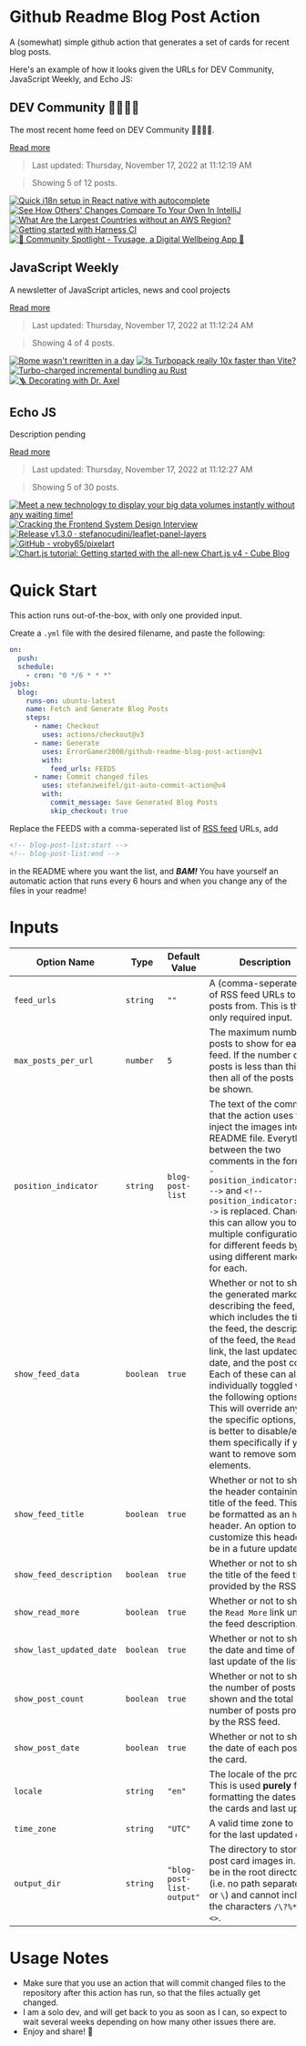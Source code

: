 # Github Readme Blog Post Action

A (somewhat) simple github action that generates a set of cards for recent blog posts.

Here's an example of how it looks given the URLs for DEV Community, JavaScript Weekly, and Echo JS:

<!-- post-list:start -->
## DEV Community 👩‍💻👨‍💻

The most recent home feed on DEV Community 👩‍💻👨‍💻.

[Read more](https://dev.to)
> Last updated: Thursday, November 17, 2022 at 11:12:19 AM

> Showing 5 of 12 posts.

[![Quick i18n setup in React native with autocomplete](https://raw.githubusercontent.com/ErrorGamer2000/github-readme-blog-post-action/main/generated_files/DEV_Community_👩‍💻👨‍💻/Quick_i18n_setup_in_React_native_with_autocomplete.svg)](https://dev.to/antoine_m/quick-i18n-setup-in-react-native-with-autocomplete-13mm)
[![See How Others' Changes Compare To Your Own In IntelliJ](https://raw.githubusercontent.com/ErrorGamer2000/github-readme-blog-post-action/main/generated_files/DEV_Community_👩‍💻👨‍💻/See_How_Others'_Changes_Compare_To_Your_Own_In_IntelliJ.svg)](https://dev.to/gitlive/see-how-others-changes-compare-to-your-own-in-intellij-48ig)
[![What Are the Largest Countries without an AWS Region?](https://raw.githubusercontent.com/ErrorGamer2000/github-readme-blog-post-action/main/generated_files/DEV_Community_👩‍💻👨‍💻/What_Are_the_Largest_Countries_without_an_AWS_Region_.svg)](https://dev.to/aws-heroes/what-are-the-largest-countries-without-an-aws-region-mc7)
[![Getting started with Harness CI](https://raw.githubusercontent.com/ErrorGamer2000/github-readme-blog-post-action/main/generated_files/DEV_Community_👩‍💻👨‍💻/Getting_started_with_Harness_CI.svg)](https://dev.to/freaking_wish/getting-started-with-harness-ci-g68)
[![🔦 Community Spotlight - Tvusage, a Digital Wellbeing App 🔦](https://raw.githubusercontent.com/ErrorGamer2000/github-readme-blog-post-action/main/generated_files/DEV_Community_👩‍💻👨‍💻/🔦_Community_Spotlight_-_Tvusage__a_Digital_Wellbeing_App_🔦.svg)](https://dev.to/appwrite/community-spotlight-tvusage-a-digital-wellbeing-app-35ch)


## JavaScript Weekly

A newsletter of JavaScript articles, news and cool projects

[Read more](https://javascriptweekly.com/)
> Last updated: Thursday, November 17, 2022 at 11:12:24 AM

> Showing 4 of 4 posts.

[![Rome wasn't rewritten in a day](https://raw.githubusercontent.com/ErrorGamer2000/github-readme-blog-post-action/main/generated_files/JavaScript_Weekly/Rome_wasn't_rewritten_in_a_day.svg)](https://javascriptweekly.com/issues/614)
[![Is Turbopack really 10x faster than Vite?](https://raw.githubusercontent.com/ErrorGamer2000/github-readme-blog-post-action/main/generated_files/JavaScript_Weekly/Is_Turbopack_really_10x_faster_than_Vite_.svg)](https://javascriptweekly.com/issues/613)
[![Turbo-charged incremental bundling au Rust](https://raw.githubusercontent.com/ErrorGamer2000/github-readme-blog-post-action/main/generated_files/JavaScript_Weekly/Turbo-charged_incremental_bundling_au_Rust.svg)](https://javascriptweekly.com/issues/612)
[![🪜 Decorating with Dr. Axel](https://raw.githubusercontent.com/ErrorGamer2000/github-readme-blog-post-action/main/generated_files/JavaScript_Weekly/🪜_Decorating_with_Dr._Axel.svg)](https://javascriptweekly.com/issues/611)


## Echo JS

Description pending

[Read more](
http://www.echojs.com
)
> Last updated: Thursday, November 17, 2022 at 11:12:27 AM

> Showing 5 of 30 posts.

[![Meet a new technology to display your big data volumes instantly without any waiting time!](https://raw.githubusercontent.com/ErrorGamer2000/github-readme-blog-post-action/main/generated_files/_Echo_JS_/Meet_a_new_technology_to_display_your_big_data_volumes_instantly_without_any_waiting_time!.svg)](https://dev.to/juliianikitina/meet-a-new-technology-to-display-your-big-data-volumes-instantly-without-any-waiting-time-242k)
[![Cracking the Frontend System Design Interview](https://raw.githubusercontent.com/ErrorGamer2000/github-readme-blog-post-action/main/generated_files/_Echo_JS_/Cracking_the_Frontend_System_Design_Interview.svg)](https://medhatdawoud.net/blog/cracking-frontend-system-design-interview)
[![Release v1.3.0 · stefanocudini/leaflet-panel-layers](https://raw.githubusercontent.com/ErrorGamer2000/github-readme-blog-post-action/main/generated_files/_Echo_JS_/Release_v1.3.0_·_stefanocudini_leaflet-panel-layers.svg)](/stefanocudini/leaflet-panel-layers/releases/tag/v1.3.0)
[![GitHub - vroby65/pixelart](https://raw.githubusercontent.com/ErrorGamer2000/github-readme-blog-post-action/main/generated_files/_Echo_JS_/GitHub_-_vroby65_pixelart.svg)](https://github.com/vroby65/pixelart)
[![Chart.js tutorial: Getting started with the all-new Chart.js v4 - Cube Blog](https://raw.githubusercontent.com/ErrorGamer2000/github-readme-blog-post-action/main/generated_files/_Echo_JS_/Chart.js_tutorial__Getting_started_with_the_all-new_Chart.js_v4_-_Cube_Blog.svg)](https://cube.dev/blog/chartjs-tutorial-getting-started-with-chartjs-v4)


<!-- post-list:end -->

# Quick Start

This action runs out-of-the-box, with only one provided input.

Create a `.yml` file with the desired filename, and paste the following:

```yml
on:
  push:
  schedule:
    - cron: "0 */6 * * *"
jobs:
  blog:
    runs-on: ubuntu-latest
    name: Fetch and Generate Blog Posts
    steps:
      - name: Checkout
        uses: actions/checkout@v3
      - name: Generate
        uses: ErrorGamer2000/github-readme-blog-post-action@v1
        with:
          feed_urls: FEEDS
      - name: Commit changed files
        uses: stefanzweifel/git-auto-commit-action@v4
        with:
          commit_message: Save Generated Blog Posts
          skip_checkout: true
```

Replace the FEEDS with a comma-seperated list of [RSS feed](https://rss.com/blog/how-do-rss-feeds-work/) URLs, add

```md
<!-- blog-post-list:start -->
<!-- blog-post-list:end -->
```

in the README where you want the list, and **_BAM!_** You have yourself an automatic action that runs every 6 hours and when you change any of the files in your readme!

# Inputs

<table>
  <thead>
    <tr>
      <th>Option Name</th>
      <th>Type</th>
      <th>Default Value</th>
      <th>Description</th>
    </tr>
  </thead>
  <tbody>
    <tr>
      <td><code>feed_urls</code></td>
      <td><code>string</code></td>
      <td><code>""</code></td>
      <td>A (comma-seperated) list of RSS feed URLs to load posts from. This is the only required input.</td>
    </tr>
    <tr>
      <td><code>max_posts_per_url</code></td>
      <td><code>number</code></td>
      <td><code>5</code></td>
      <td>The maximum number of posts to show for each feed. If the number of posts is less than this, then all of the posts will be shown.</td>
    </tr>
    <tr>
      <td><code>position_indicator</code></td>
      <td><code>string</code></td>
      <td><code>blog-post-list</code></td>
      <td>The text of the comments that the action uses to inject the images into the README file. Everything between the two comments in the form <code>&lt;!-- position_indicator:start --&gt;</code> and <code>&lt;!-- position_indicator:end --&gt;</code> is replaced. Changing this can allow you to use multiple configurations for different feeds by using different markers for each.</td>
    </tr>
    <tr>
      <td><code>show_feed_data</code></td>
      <td><code>boolean</code></td>
      <td><code>true</code></td>
      <td>Whether or not to show the generated markdown describing the feed, which includes the title of the feed, the description of the feed, the <code>Read More</code> link, the last updated date, and the post count. Each of these can also be individually toggled with the following options. This will override any of the specific options, so it is better to disable/enable them specifically if you want to remove some elements.</td>
    </tr>
    <tr>
      <td><code>show_feed_title</code></td>
      <td><code>boolean</code></td>
      <td><code>true</code></td>
      <td>Whether or not to show the header containing the title of the feed. This will be formatted as an <code>h2</code> header. An option to customize this header will be in a future update.</td>
    </tr>
    <tr>
      <td><code>show_feed_description</code></td>
      <td><code>boolean</code></td>
      <td><code>true</code></td>
      <td>Whether or not to show the title of the feed that is provided by the RSS feed.</td>
    </tr>
    <tr>
      <td><code>show_read_more</code></td>
      <td><code>boolean</code></td>
      <td><code>true</code></td>
      <td>Whether or not to show the <code>Read More</code> link under the feed description.</td>
    </tr>
    <tr>
      <td><code>show_last_updated_date</code></td>
      <td><code>boolean</code></td>
      <td><code>true</code></td>
      <td>Whether or not to show the date and time of the last update of the list.</td>
    </tr>
    <tr>
      <td><code>show_post_count</code></td>
      <td><code>boolean</code></td>
      <td><code>true</code></td>
      <td>Whether or not to show the number of posts shown and the total number of posts provided by the RSS feed.</td>
    </tr>
    <tr>
      <td><code>show_post_date</code></td>
      <td><code>boolean</code></td>
      <td><code>true</code></td>
      <td>Whether or not to show the date of each post on the card.</td>
    </tr>
    <tr>
      <td><code>locale</code></td>
      <td><code>string</code></td>
      <td><code>"en"</code></td>
      <td>The locale of the project. This is used <strong>purely</strong> for formatting the dates of the cards and last update.</td>
    </tr>
    <tr>
      <td><code>time_zone</code></td>
      <td><code>string</code></td>
      <td><code>"UTC"</code></td>
      <td>A valid time zone to use for the last updated date.</td>
    </tr>
    <tr>
      <td><code>output_dir</code></td>
      <td><code>string</code></td>
      <td><code>"blog-post-list-output"</code></td>
      <td>The directory to store the post card images in. Must be in the root directory (i.e. no path separators <code>/</code> or <code>\</code>) and cannot include the characters <code>/\?%*:|"&lt;&gt;</code>.</td>
    </tr>
<!--
    <tr>
      <td><code></code></td>
      <td><cde></cde></td>
      <td><code></code></td>
      <td></td>
    </tr>
-->
  </tbody>
</table>

# Usage Notes

- Make sure that you use an action that will commit changed files to the repository after this action has run, so that the files actually get changed.
- I am a solo dev, and will get back to you as soon as I can, so expect to wait several weeks depending on how many other issues there are.
- Enjoy and share! 🤗
